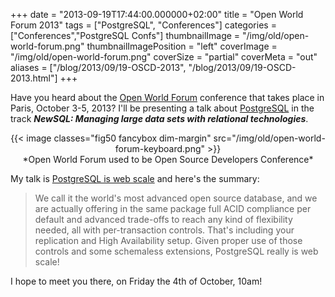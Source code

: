 +++
date = "2013-09-19T17:44:00.000000+02:00"
title = "Open World Forum 2013"
tags = ["PostgreSQL", "Conferences"]
categories = ["Conferences","PostgreSQL Confs"]
thumbnailImage = "/img/old/open-world-forum.png"
thumbnailImagePosition = "left"
coverImage = "/img/old/open-world-forum.png"
coverSize = "partial"
coverMeta = "out"
aliases = ["/blog/2013/09/19-OSCD-2013",
           "/blog/2013/09/19-OSCD-2013.html"]
+++

Have you heard about the 
[Open World Forum](http://openworldforum.org/en/) conference that takes place in
Paris, October 3-5, 2013? I'll be presenting a talk about 
[PostgreSQL](http://www.postgresql.org/) in the
track 
***NewSQL: Managing large data sets with relational technologies***.

<center> 
{{< image classes="fig50 fancybox dim-margin" src="/img/old/open-world-forum-keyboard.png" >}}
</center>

<center>*Open World Forum used to be Open Source Developers Conference*</center>

My talk is 
[PostgreSQL is web scale](http://openworldforum.org/en/tracks/24#talk_41) and here's the summary:

> We call it the world's most advanced open source database, and we are
> actually offering in the same package full ACID compliance per default and
> advanced trade-offs to reach any kind of flexibility needed, all with
> per-transaction controls. That's including your replication and High
> Availability setup. Given proper use of those controls and some schemaless
> extensions, PostgreSQL really is web scale!


I hope to meet you there, on Friday the 4th of October, 10am!
